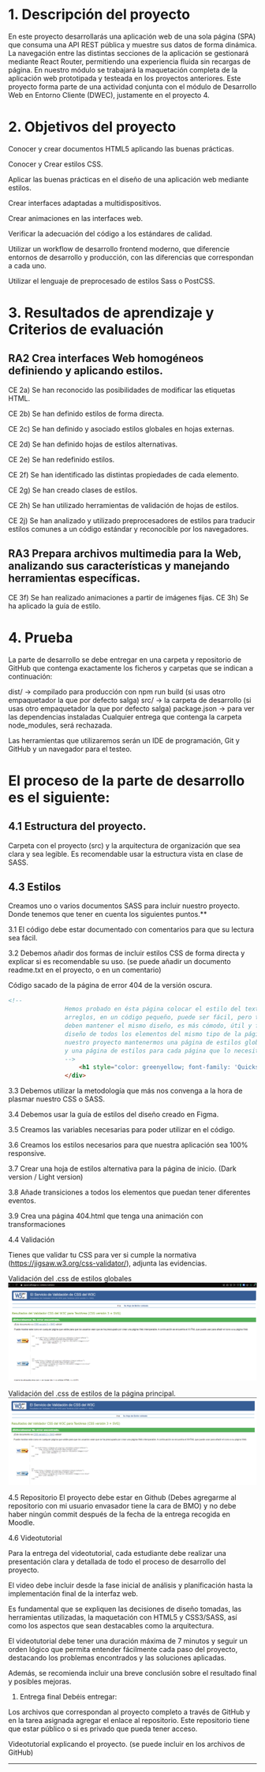 # 1. Descripción del proyecto

En este proyecto desarrollarás una aplicación web de una sola página (SPA) que consuma una API REST pública y muestre sus datos de forma dinámica. La navegación entre las distintas secciones de la aplicación se gestionará mediante React Router, permitiendo una experiencia fluida sin recargas de página. En nuestro módulo se trabajará la maquetación completa de la aplicación web prototipada y testeada en los proyectos anteriores. Este proyecto forma parte de una actividad conjunta con el módulo de Desarrollo Web en Entorno Cliente (DWEC), justamente en el proyecto 4.

# 2. Objetivos del proyecto
Conocer y crear documentos HTML5 aplicando las buenas prácticas.

Conocer y Crear estilos CSS.

Aplicar las buenas prácticas en el diseño de una aplicación web mediante estilos.

Crear interfaces adaptadas a multidispositivos.

Crear animaciones en las interfaces web.

Verificar la adecuación del código a los estándares de calidad.

Utilizar un workflow de desarrollo frontend moderno, que diferencie entornos de 
desarrollo y producción, con las diferencias que correspondan a cada uno.

Utilizar el lenguaje de preprocesado de estilos Sass o PostCSS.

# 3. Resultados de aprendizaje y Criterios de evaluación

## RA2 Crea interfaces Web homogéneos definiendo y aplicando estilos.

CE 2a) Se han reconocido las posibilidades de modificar las etiquetas HTML.

CE 2b) Se han definido estilos de forma directa.

CE 2c) Se han definido y asociado estilos globales en hojas externas.

CE 2d) Se han definido hojas de estilos alternativas.

CE 2e) Se han redefinido estilos.

CE 2f) Se han identificado las distintas propiedades de cada elemento.

CE 2g) Se han creado clases de estilos.

CE 2h) Se han utilizado herramientas de validación de hojas de estilos.

CE 2j) Se han analizado y utilizado preprocesadores de estilos para traducir 
estilos comunes a un código estándar y reconocible por los navegadores.


## RA3 Prepara archivos multimedia para la Web, analizando sus características y manejando herramientas específicas.

CE 3f) Se han realizado animaciones a partir de imágenes fijas.
CE 3h) Se ha aplicado la guía de estilo.

# 4. Prueba
La parte de desarrollo se debe entregar en una carpeta y repositorio de GitHub que contenga exactamente los ficheros y carpetas que se indican a continuación:

dist/ -> compilado para producción con npm run build (si usas otro empaquetador la que por defecto salga)
src/ -> la carpeta de desarrollo (si usas otro empaquetador la que por defecto salga)
package.json -> para ver las dependencias instaladas
Cualquier entrega que contenga la carpeta node_modules, será rechazada.

Las herramientas que utilizaremos serán un IDE de programación, Git y GitHub y un navegador para el testeo.

# El proceso de la parte de desarrollo es el siguiente:

## 4.1 Estructura del proyecto.
Carpeta con el proyecto (src) y la arquitectura de organización que sea clara y sea legible. Es recomendable usar la estructura vista en clase de SASS.

## 4.3 Estilos
Creamos uno o varios documentos SASS para incluir nuestro proyecto. Donde tenemos que tener en cuenta los siguientes puntos.**

3.1 El código debe estar documentado con comentarios para que su lectura sea fácil.

3.2 Debemos añadir dos formas de incluir estilos CSS de forma directa y explicar si es recomendable su uso. (se puede añadir un documento readme.txt en el proyecto, o en un comentario)

Código sacado de la página de error 404 de la versión oscura.

```html
<!-- 
                Hemos probado en ésta página colocar el estilo del texto h1 en la propia etiqueta, aunque para pequeños
                arreglos, en un código pequeño, puede ser fácil, pero teniendo en cuenta que los elementos que se repiten y 
                deben mantener el mismo diseño, es más cómodo, útil y fácil si lo agrupamos archivo concreto que maneje el
                diseño de todos los elementos del mismo tipo de la página. Incluso del resto del proyecto. Por ejemplo, en 
                nuestro proyecto mantenermos una página de estilos globales, que se repetirán a lo largo de distintas páginas,
                y una página de estilos para cada página que lo necesite, para los elementos concretos de esas páginas.
                -->
                    <h1 style="color: greenyellow; font-family: 'Quicksand_Light, Arial';">ERROR 404</h1>
                </div>
```

3.3 Debemos utilizar la metodología que más nos convenga a la hora de plasmar nuestro CSS o SASS.

3.4 Debemos usar la guía de estilos del diseño creado en Figma.

3.5 Creamos las variables necesarias para poder utilizar en el código.

3.6 Creamos los estilos necesarios para que nuestra aplicación sea 100% responsive.

3.7 Crear una hoja de estilos alternativa para la página de inicio. (Dark version / Light version)

3.8 Añade transiciones a todos los elementos que puedan tener diferentes eventos.

3.9 Crea una página 404.html que tenga una animación con transformaciones

4.4 Validación

Tienes que validar tu CSS para ver si cumple la normativa (https://jigsaw.w3.org/css-validator/), adjunta las evidencias.

Validación del .css de estilos globales
![validacion_de_css](./utils/validacion_base_css.png)

Validación del .css de estilos de la página principal.
![validacion_de_css](./utils/validacion_principal_css.png)

4.5 Repositorio
El proyecto debe estar en Github (Debes agregarme al repositorio con mi usuario envasador tiene la cara de BMO) y no debe haber ningún commit después de la fecha de la entrega recogida en Moodle.

4.6 Videotutorial

Para la entrega del videotutorial, cada estudiante debe realizar una presentación clara y detallada de todo el proceso de desarrollo del proyecto. 

El video debe incluir desde la fase inicial de análisis y planificación hasta la implementación final de la interfaz web. 

Es fundamental que se expliquen las decisiones de diseño tomadas, las herramientas utilizadas, la maquetación con HTML5 y CSS3/SASS, así como los aspectos que sean destacables como la arquitectura.

El videotutorial debe tener una duración máxima de 7 minutos y seguir un orden lógico que permita entender fácilmente cada paso del proyecto, destacando los problemas encontrados y las soluciones aplicadas. 

Además, se recomienda incluir una breve conclusión sobre el resultado final y posibles mejoras.

1. Entrega final
Debéis entregar:

Los archivos que correspondan al proyecto completo a través de GitHub y en la tarea asignada agregar el enlace al repositorio. Este repositorio tiene que estar público o si es privado que pueda tener acceso.

Videotutorial explicando el proyecto. (se puede incluir en los archivos de GitHub)

---